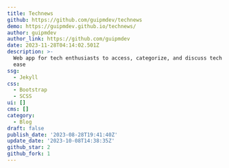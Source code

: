 ```yaml
---
title: Technews
github: https://github.com/guipmdev/technews
demo: https://guipmdev.github.io/technews/
author: guipmdev
author_link: https://github.com/guipmdev
date: 2023-11-28T04:14:02.501Z
description: >-
  Web app for tech enthusiasts to access, categorize, and discuss tech news with
  ease
ssg:
  - Jekyll
css:
  - Bootstrap
  - SCSS
ui: []
cms: []
category:
  - Blog
draft: false
publish_date: '2023-08-28T19:41:40Z'
update_date: '2023-10-08T14:38:35Z'
github_star: 2
github_fork: 1
---
```

